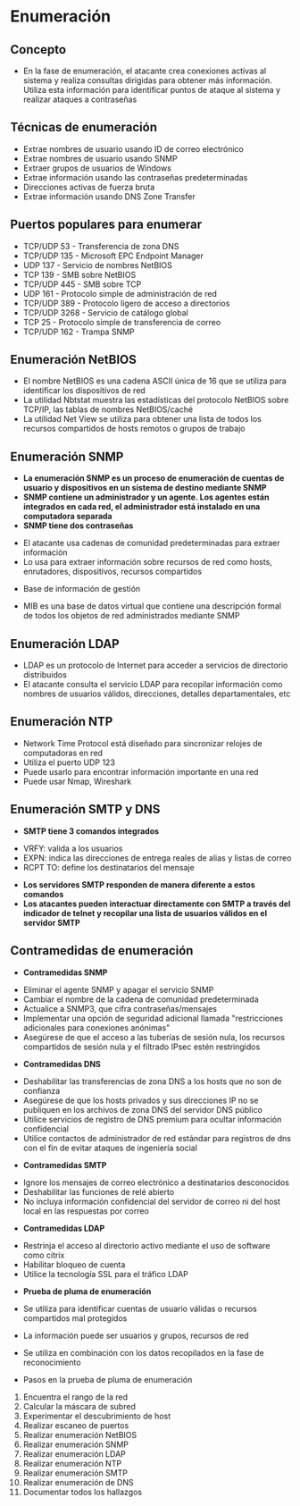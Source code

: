 # Enumeración

## Concepto

* En la fase de enumeración, el atacante crea conexiones activas al sistema y realiza consultas dirigidas para obtener más información. Utiliza esta información para identificar puntos de ataque al sistema y realizar ataques a contraseñas

## Técnicas de enumeración
- Extrae nombres de usuario usando ID de correo electrónico
- Extrae nombres de usuario usando SNMP
- Extraer grupos de usuarios de Windows
- Extrae información usando las contraseñas predeterminadas
- Direcciones activas de fuerza bruta
- Extrae información usando DNS Zone Transfer

## Puertos populares para enumerar
- TCP/UDP 53 - Transferencia de zona DNS
- TCP/UDP 135 - Microsoft EPC Endpoint Manager
- UDP 137 - Servicio de nombres NetBIOS
- TCP 139 - SMB sobre NetBIOS
- TCP/UDP 445 - SMB sobre TCP
- UDP 161 - Protocolo simple de administración de red
- TCP/UDP 389 - Protocolo ligero de acceso a directorios
- TCP/UDP 3268 - Servicio de catálogo global
- TCP 25 - Protocolo simple de transferencia de correo
- TCP/UDP 162 - Trampa SNMP

## Enumeración NetBIOS

* El nombre NetBIOS es una cadena ASCII única de 16 que se utiliza para identificar los dispositivos de red
* La utilidad Nbtstat muestra las estadísticas del protocolo NetBIOS sobre TCP/IP, las tablas de nombres NetBIOS/caché
* La utilidad Net View se utiliza para obtener una lista de todos los recursos compartidos de hosts remotos o grupos de trabajo

## Enumeración SNMP

* **La enumeración SNMP es un proceso de enumeración de cuentas de usuario y dispositivos en un sistema de destino mediante SNMP**
* **SNMP contiene un administrador y un agente. Los agentes están integrados en cada red, el administrador está instalado en una computadora separada**
* **SNMP tiene dos contraseñas**
- El atacante usa cadenas de comunidad predeterminadas para extraer información
- Lo usa para extraer información sobre recursos de red como hosts, enrutadores, dispositivos, recursos compartidos
* Base de información de gestión
- MIB es una base de datos virtual que contiene una descripción formal de todos los objetos de red administrados mediante SNMP

## Enumeración LDAP

- LDAP es un protocolo de Internet para acceder a servicios de directorio distribuidos
- El atacante consulta el servicio LDAP para recopilar información como nombres de usuarios válidos, direcciones, detalles departamentales, etc

## Enumeración NTP

- Network Time Protocol está diseñado para sincronizar relojes de computadoras en red
- Utiliza el puerto UDP 123
- Puede usarlo para encontrar información importante en una red
- Puede usar Nmap, Wireshark

## Enumeración SMTP y DNS

* **SMTP tiene 3 comandos integrados**
- VRFY: valida a los usuarios
- EXPN: indica las direcciones de entrega reales de alias y listas de correo
- RCPT TO: define los destinatarios del mensaje
* **Los servidores SMTP responden de manera diferente a estos comandos**
* **Los atacantes pueden interactuar directamente con SMTP a través del indicador de telnet y recopilar una lista de usuarios válidos en el servidor SMTP**

## Contramedidas de enumeración

* **Contramedidas SNMP**
- Eliminar el agente SNMP y apagar el servicio SNMP
- Cambiar el nombre de la cadena de comunidad predeterminada
- Actualice a SNMP3, que cifra contraseñas/mensajes
- Implementar una opción de seguridad adicional llamada "restricciones adicionales para conexiones anónimas"
- Asegúrese de que el acceso a las tuberías de sesión nula, los recursos compartidos de sesión nula y el filtrado IPsec estén restringidos
* **Contramedidas DNS**
- Deshabilitar las transferencias de zona DNS a los hosts que no son de confianza
- Asegúrese de que los hosts privados y sus direcciones IP no se publiquen en los archivos de zona DNS del servidor DNS público
- Utilice servicios de registro de DNS premium para ocultar información confidencial
- Utilice contactos de administrador de red estándar para registros de dns con el fin de evitar ataques de ingeniería social
* **Contramedidas SMTP**
- Ignore los mensajes de correo electrónico a destinatarios desconocidos
- Deshabilitar las funciones de relé abierto
- No incluya información confidencial del servidor de correo ni del host local en las respuestas por correo

* **Contramedidas LDAP**
- Restrinja el acceso al directorio activo mediante el uso de software como citrix
- Habilitar bloqueo de cuenta
- Utilice la tecnología SSL para el tráfico LDAP

* **Prueba de pluma de enumeración**
- Se utiliza para identificar cuentas de usuario válidas o recursos compartidos mal protegidos
- La información puede ser usuarios y grupos, recursos de red
- Se utiliza en combinación con los datos recopilados en la fase de reconocimiento

- Pasos en la prueba de pluma de enumeración
1. Encuentra el rango de la red
2. Calcular la máscara de subred
3. Experimentar el descubrimiento de host
4. Realizar escaneo de puertos
5. Realizar enumeración NetBIOS
6. Realizar enumeración SNMP
7. Realizar enumeración LDAP
8. Realizar enumeración NTP
9. Realizar enumeración SMTP
10. Realizar enumeración de DNS
11. Documentar todos los hallazgos

